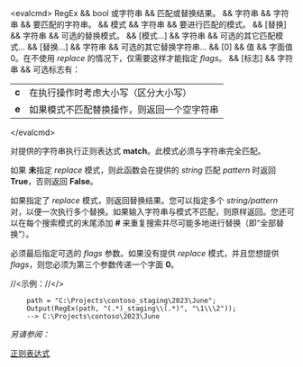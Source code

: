 \<evalcmd\> RegEx && bool 或字符串 && 匹配或替换结果。 && 字符串 && 字符串 && 要匹配的字符串。 && 模式 && 字符串 && 要进行匹配的模式。 && \[替换\] && 字符串 && 可选的替换模式。 && \[模式...\] && 字符串 && 可选的其它匹配模式... && \[替换...\] && 字符串 && 可选的其它替换字符串... && \[0\] && 值 && 字面值 0。在不使用 *replace* 的情况下，仅需要这样才能指定 *flags*。 && \[标志\] && 字符串 && 可选标志有：

|        |                                                                             |
| ------- | -------------------------------------------------------------------------- |
| **c**    | 在执行操作时考虑大小写（区分大小写）                                   |
| **e**    | 如果模式不匹配替换操作，则返回一个空字符串                             |

\</evalcmd\>

对提供的字符串执行正则表达式 **match**。此模式必须与字符串完全匹配。

如果 **未**指定 *replace* 模式，则此函数会在提供的 *string* 匹配 *pattern* 时返回 **True**，否则返回 **False**。

如果指定了 *replace* 模式，则返回替换结果。您可以指定多个 *string/pattern* 对，以便一次执行多个替换。如果输入字符串与模式不匹配，则原样返回。您还可以在每个搜索模式的末尾添加 **\#** 来重复搜索并尽可能多地进行替换（即“全部替换”）。

必须最后指定可选的 *flags* 参数。如果没有提供 *replace* 模式，并且您想提供 *flags*，则您必须为第三个参数传递一个字面 **0**。

//<示例：//</>

        path = "C:\Projects\contoso_staging\2023\June";
        Output(RegEx(path, "(.*)_staging\\(.*)", "\1\\\2"));
        --> C:\Projects\contoso\2023\June

*另请参阅：*

[正则表达式](regexs.zh.md)